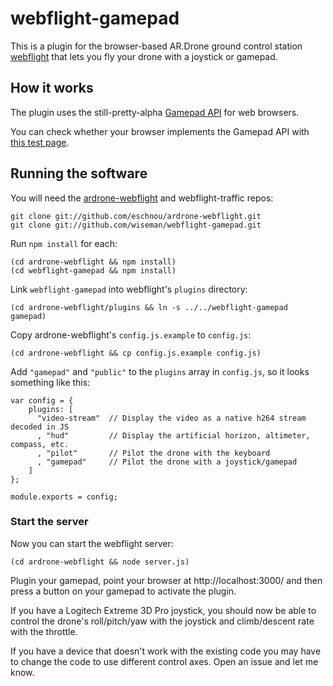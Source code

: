 webflight-gamepad
=================

This is a plugin for the browser-based AR.Drone ground control station
[webflight](http://eschnou.github.io/ardrone-webflight/) that lets you
fly your drone with a joystick or gamepad.

## How it works

The plugin uses the still-pretty-alpha [Gamepad
API](https://dvcs.w3.org/hg/gamepad/raw-file/default/gamepad.html) for
web browsers.

You can check whether your browser implements the Gamepad API with
[this test
page](http://www.html5rocks.com/en/tutorials/doodles/gamepad/gamepad-tester/tester.html).


## Running the software

You will need the
[ardrone-webflight](https://github.com/eschnou/ardrone-webflight) and
webflight-traffic repos:

```
git clone git://github.com/eschnou/ardrone-webflight.git
git clone git://github.com/wiseman/webflight-gamepad.git
```

Run `npm install` for each:

```
(cd ardrone-webflight && npm install)
(cd webflight-gamepad && npm install)
```

Link `webflight-gamepad` into webflight's `plugins` directory:

```
(cd ardrone-webflight/plugins && ln -s ../../webflight-gamepad gamepad)
```

Copy ardrone-webflight's `config.js.example` to `config.js`:

```
(cd ardrone-webflight && cp config.js.example config.js)
```

Add `"gamepad"` and `"public"` to the `plugins` array in `config.js`,
so it looks something like this:

```
var config = {
    plugins: [
      "video-stream"  // Display the video as a native h264 stream decoded in JS 
      , "hud"         // Display the artificial horizon, altimeter, compass, etc.
      , "pilot"       // Pilot the drone with the keyboard
      , "gamepad"     // Pilot the drone with a joystick/gamepad
    ]
};

module.exports = config;
```


### Start the server

Now you can start the webflight server:

```
(cd ardrone-webflight && node server.js)
```

Plugin your gamepad, point your browser at http://localhost:3000/ and
then press a button on your gamepad to activate the plugin.

If you have a Logitech Extreme 3D Pro joystick, you should now be able
to control the drone's roll/pitch/yaw with the joystick and
climb/descent rate with the throttle.

If you have a device that doesn't work with the existing code you may
have to change the code to use different control axes.  Open an issue
and let me know.
